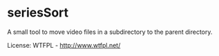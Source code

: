 # seriesSort
A small tool to move video files in a subdirectory to the parent directory.

License: WTFPL - http://www.wtfpl.net/
